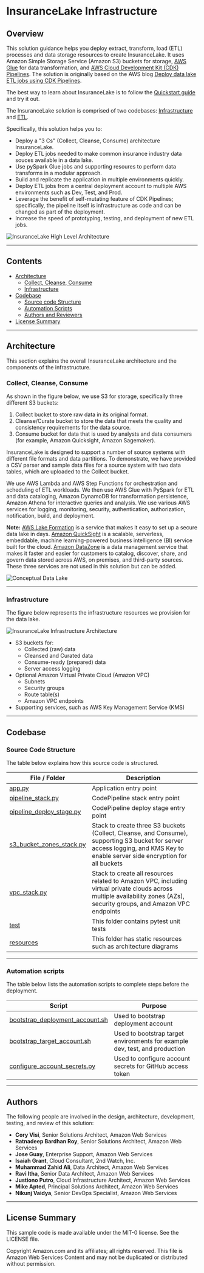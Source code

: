 <!--
  Title: AWS InsuranceLake
  Description: Serverless modern data lake solution and reference architecture fit for the insurance industry built on AWS
  Author: cvisi@amazon.com
  -->
# InsuranceLake Infrastructure

## Overview

This solution guidance helps you deploy extract, transform, load (ETL) processes and data storage resources to create InsuranceLake. It uses Amazon Simple Storage Service (Amazon S3) buckets for storage, [AWS Glue](https://docs.aws.amazon.com/glue/) for data transformation, and [AWS Cloud Development Kit (CDK) Pipelines](https://docs.aws.amazon.com/cdk/latest/guide/cdk_pipeline.html). The solution is originally based on the AWS blog [Deploy data lake ETL jobs using CDK Pipelines](https://aws.amazon.com/blogs/devops/deploying-data-lake-etl-jobs-using-cdk-pipelines/).

The best way to learn about InsuranceLake is to follow the [Quickstart guide](https://aws-solutions-library-samples.github.io/aws-insurancelake-etl/quickstart/) and try it out.

The InsuranceLake solution is comprised of two codebases: [Infrastructure](https://github.com/aws-solutions-library-samples/aws-insurancelake-infrastructure) and [ETL](https://github.com/aws-solutions-library-samples/aws-insurancelake-etl).

Specifically, this solution helps you to:

* Deploy a "3 Cs" (Collect, Cleanse, Consume) architecture InsuranceLake.
* Deploy ETL jobs needed to make common insurance industry data souces available in a data lake.
* Use pySpark Glue jobs and supporting resoures to perform data transforms in a modular approach.
* Build and replicate the application in multiple environments quickly.
* Deploy ETL jobs from a central deployment account to multiple AWS environments such as Dev, Test, and Prod.
* Leverage the benefit of self-mutating feature of CDK Pipelines; specifically, the pipeline itself is infrastructure as code and can be changed as part of the deployment.
* Increase the speed of prototyping, testing, and deployment of new ETL jobs.

![InsuranceLake High Level Architecture](https://raw.githubusercontent.com/aws-solutions-library-samples/aws-insurancelake-infrastructure/main/resources/insurancelake-highlevel-architecture.png)

---

## Contents

* [Architecture](#architecture)
    * [Collect, Cleanse, Consume](#collect-cleanse-consume)
    * [Infrastructure](#infrastructure)
* [Codebase](#codebase)
    * [Source code Structure](#source-code-structure)
    * [Automation Scripts](#automation-scripts)
    * [Authors and Reviewers](#authors-and-reviewers)
* [License Summary](#license-summary)

---

## Architecture

This section explains the overall InsuranceLake architecture and the components of the infrastructure.

### Collect, Cleanse, Consume

As shown in the figure below, we use S3 for storage, specifically three different S3 buckets:
1. Collect bucket to store raw data in its original format.
1. Cleanse/Curate bucket to store the data that meets the quality and consistency requirements for the data source.
1. Consume bucket for data that is used by analysts and data consumers (for example, Amazon Quicksight, Amazon Sagemaker).

InsuranceLake is designed to support a number of source systems with different file formats and data partitions. To demonstrate, we have provided a CSV parser and sample data files for a source system with two data tables, which are uploaded to the Collect bucket.

We use AWS Lambda and AWS Step Functions for orchestration and scheduling of ETL workloads. We then use AWS Glue with PySpark for ETL and data cataloging, Amazon DynamoDB for transformation persistence, Amazon Athena for interactive queries and analysis. We use various AWS services for logging, monitoring, security, authentication, authorization, notification, build, and deployment.

**Note:** [AWS Lake Formation](https://aws.amazon.com/lake-formation/) is a service that makes it easy to set up a secure data lake in days. [Amazon QuickSight](https://aws.amazon.com/quicksight/) is a scalable, serverless, embeddable, machine learning-powered business intelligence (BI) service built for the cloud. [Amazon DataZone](https://aws.amazon.com/datazone/) is a data management service that makes it faster and easier for customers to catalog, discover, share, and govern data stored across AWS, on premises, and third-party sources. These three services are not used in this solution but can be added.

![Conceptual Data Lake](https://raw.githubusercontent.com/aws-solutions-library-samples/aws-insurancelake-infrastructure/main/resources/Aws-cdk-insurancelake-data_lake.png)

---

### Infrastructure

The figure below represents the infrastructure resources we provision for the data lake.

![InsuranceLake Infrastructure Architecture](https://raw.githubusercontent.com/aws-solutions-library-samples/aws-insurancelake-infrastructure/main/resources/Aws-cdk-insurancelake-infra.png)

* S3 buckets for:
    * Collected (raw) data
    * Cleansed and Curated data
    * Consume-ready (prepared) data
    * Server access logging
* Optional Amazon Virtual Private Cloud (Amazon VPC)
    * Subnets
    * Security groups
    * Route table(s)
    * Amazon VPC endpoints
* Supporting services, such as AWS Key Management Service (KMS)

---

## Codebase

### Source Code Structure

The table below explains how this source code is structured.

| File / Folder    | Description
|------------------| -------------
| [app.py](https://github.com/aws-solutions-library-samples/aws-insurancelake-infrastructure/blob/main/app.py) | Application entry point
| [pipeline_stack.py](https://github.com/aws-solutions-library-samples/aws-insurancelake-infrastructure/blob/main/lib/pipeline_stack.py) | CodePipeline stack entry point
| [pipeline_deploy_stage.py](https://github.com/aws-solutions-library-samples/aws-insurancelake-infrastructure/blob/main/lib/pipeline_deploy_stage.py) | CodePipeline deploy stage entry point
| [s3_bucket_zones_stack.py](https://github.com/aws-solutions-library-samples/aws-insurancelake-infrastructure/blob/main/lib/s3_bucket_zones_stack.py) | Stack to create three S3 buckets (Collect, Cleanse, and Consume), supporting S3 bucket for server access logging, and KMS Key to enable server side encryption for all buckets
| [vpc_stack.py](https://github.com/aws-solutions-library-samples/aws-insurancelake-infrastructure/blob/main/lib/vpc_stack.py) | Stack to create all resources related to Amazon VPC, including virtual private clouds across multiple availability zones (AZs), security groups, and Amazon VPC endpoints
| [test](https://github.com/aws-solutions-library-samples/aws-insurancelake-infrastructure/blob/main/test)| This folder contains pytest unit tests
| [resources](https://github.com/aws-solutions-library-samples/aws-insurancelake-infrastructure/blob/main/resources)| This folder has static resources such as architecture diagrams

---

### Automation scripts

The table below lists the automation scripts to complete steps before the deployment.

| Script    | Purpose
|-----------| -------------
| [bootstrap_deployment_account.sh](https://github.com/aws-solutions-library-samples/aws-insurancelake-infrastructure/blob/main/lib/prerequisites/bootstrap_deployment_account.sh) | Used to bootstrap deployment account
| [bootstrap_target_account.sh](https://github.com/aws-solutions-library-samples/aws-insurancelake-infrastructure/blob/main/lib/prerequisites/bootstrap_target_account.sh) | Used to bootstrap target environments for example dev, test, and production
| [configure_account_secrets.py](https://github.com/aws-solutions-library-samples/aws-insurancelake-infrastructure/blob/main/lib/prerequisites/configure_account_secrets.py) | Used to configure account secrets for GitHub access token

---

## Authors

The following people are involved in the design, architecture, development, testing, and review of this solution:

* **Cory Visi**, Senior Solutions Architect, Amazon Web Services
* **Ratnadeep Bardhan Roy**, Senior Solutions Architect, Amazon Web Services
* **Jose Guay**, Enterprise Support, Amazon Web Services
* **Isaiah Grant**, Cloud Consultant, 2nd Watch, Inc.
* **Muhammad Zahid Ali**, Data Architect, Amazon Web Services
* **Ravi Itha**, Senior Data Architect, Amazon Web Services
* **Justiono Putro**, Cloud Infrastructure Architect, Amazon Web Services
* **Mike Apted**, Principal Solutions Architect, Amazon Web Services
* **Nikunj Vaidya**, Senior DevOps Specialist, Amazon Web Services

---

## License Summary

This sample code is made available under the MIT-0 license. See the LICENSE file.

Copyright Amazon.com and its affiliates; all rights reserved. This file is Amazon Web Services Content and may not be duplicated or distributed without permission.